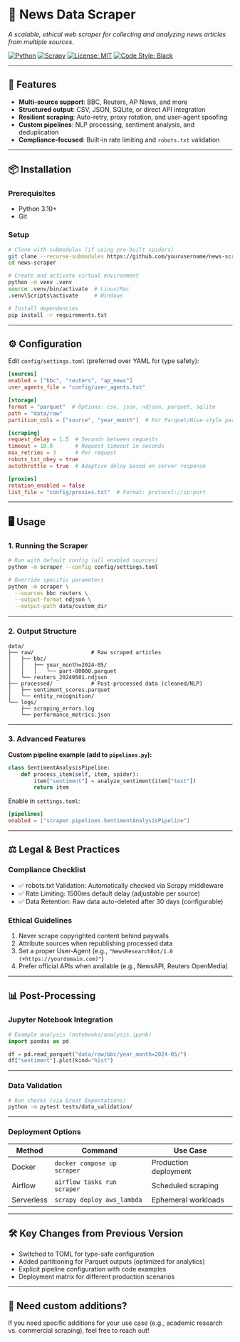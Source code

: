 # 📰 News Data Scraper

_A scalable, ethical web scraper for collecting and analyzing news articles from multiple sources._

[![Python](https://img.shields.io/badge/Python-3.10%2B-blue?logo=python)](https://python.org)
[![Scrapy](https://img.shields.io/badge/Scrapy-2.11%2B-orange?logo=scrapy)](https://scrapy.org)
[![License: MIT](https://img.shields.io/badge/License-MIT-green)](LICENSE)
[![Code Style: Black](https://img.shields.io/badge/code%20style-black-000000.svg)](https://github.com/psf/black)

---

## 🚀 Features

- **Multi-source support**: BBC, Reuters, AP News, and more
- **Structured output**: CSV, JSON, SQLite, or direct API integration
- **Resilient scraping**: Auto-retry, proxy rotation, and user-agent spoofing
- **Custom pipelines**: NLP processing, sentiment analysis, and deduplication
- **Compliance-focused**: Built-in rate limiting and `robots.txt` validation

---

## 📦 Installation

### Prerequisites

- Python 3.10+
- Git

### Setup

```bash
# Clone with submodules (if using pre-built spiders)
git clone --recurse-submodules https://github.com/yourusername/news-scraper.git
cd news-scraper

# Create and activate virtual environment
python -m venv .venv
source .venv/bin/activate  # Linux/Mac
.venv\Scripts\activate     # Windows

# Install dependencies
pip install -r requirements.txt
```

---

## ⚙️ Configuration

Edit `config/settings.toml` (preferred over YAML for type safety):

```toml
[sources]
enabled = ["bbc", "reuters", "ap_news"]
user_agents_file = "config/user_agents.txt"

[storage]
format = "parquet"  # Options: csv, json, ndjson, parquet, sqlite
path = "data/raw"
partition_cols = ["source", "year_month"]  # For Parquet/Hive-style partitioning

[scraping]
request_delay = 1.5  # Seconds between requests
timeout = 10.0       # Request timeout in seconds
max_retries = 3      # Per request
robots_txt_obey = true
autothrottle = true  # Adaptive delay based on server response

[proxies]
rotation_enabled = false
list_file = "config/proxies.txt"  # Format: protocol://ip:port
```

---

## 🖥️ Usage

### 1. Running the Scraper

```bash
# Run with default config (all enabled sources)
python -m scraper --config config/settings.toml

# Override specific parameters
python -m scraper \
  --sources bbc reuters \
  --output-format ndjson \
  --output-path data/custom_dir
```

---

### 2. Output Structure

```
data/
├── raw/                  # Raw scraped articles
│   ├── bbc/
│   │   ├── year_month=2024-05/
│   │   │   └── part-00000.parquet
│   └── reuters_20240501.ndjson
├── processed/            # Post-processed data (cleaned/NLP)
│   ├── sentiment_scores.parquet
│   └── entity_recognition/
└── logs/
    ├── scraping_errors.log
    └── performance_metrics.json
```

---

### 3. Advanced Features

**Custom pipeline example (add to `pipelines.py`):**

```python
class SentimentAnalysisPipeline:
    def process_item(self, item, spider):
        item["sentiment"] = analyze_sentiment(item["text"])
        return item
```

Enable in `settings.toml`:

```toml
[pipelines]
enabled = ["scraper.pipelines.SentimentAnalysisPipeline"]
```

---

## ⚖️ Legal & Best Practices

### Compliance Checklist

- ✅ robots.txt Validation: Automatically checked via Scrapy middleware
- ✅ Rate Limiting: 1500ms default delay (adjustable per source)
- ✅ Data Retention: Raw data auto-deleted after 30 days (configurable)

### Ethical Guidelines

1. Never scrape copyrighted content behind paywalls
2. Attribute sources when republishing processed data
3. Set a proper User-Agent (e.g., `"NewsResearchBot/1.0 (+https://yourdomain.com)"`)
4. Prefer official APIs when available (e.g., NewsAPI, Reuters OpenMedia)

---

## 📊 Post-Processing

### Jupyter Notebook Integration

```python
# Example analysis (notebooks/analysis.ipynb)
import pandas as pd

df = pd.read_parquet("data/raw/bbc/year_month=2024-05/")
df["sentiment"].plot(kind="hist")
```

---

### Data Validation

```bash
# Run checks (via Great Expectations)
python -m pytest tests/data_validation/
```

---

### Deployment Options

| Method      | Command                          | Use Case                |
|-------------|-----------------------------------|--------------------------|
| Docker      | `docker compose up scraper`       | Production deployment    |
| Airflow     | `airflow tasks run scraper`        | Scheduled scraping       |
| Serverless  | `scrapy deploy aws_lambda`         | Ephemeral workloads      |

---

## 🛠️ Key Changes from Previous Version

- Switched to TOML for type-safe configuration
- Added partitioning for Parquet outputs (optimized for analytics)
- Explicit pipeline configuration with code examples
- Deployment matrix for different production scenarios

---

## 💬 Need custom additions?

If you need specific additions for your use case (e.g., academic research vs. commercial scraping), feel free to reach out!
